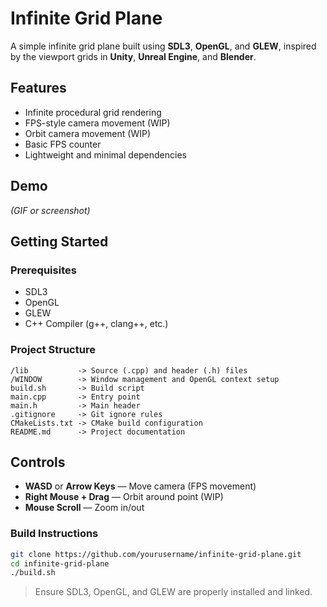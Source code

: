 # Infinite Grid Plane

A simple infinite grid plane built using **SDL3**, **OpenGL**, and **GLEW**, inspired by the viewport grids in **Unity**, **Unreal Engine**, and **Blender**.

## Features
- Infinite procedural grid rendering
- FPS-style camera movement (WIP)
- Orbit camera movement (WIP)
- Basic FPS counter
- Lightweight and minimal dependencies

## Demo
*(GIF or screenshot)*

## Getting Started

### Prerequisites
- SDL3
- OpenGL
- GLEW
- C++ Compiler (g++, clang++, etc.)

### Project Structure
```
/lib           -> Source (.cpp) and header (.h) files
/WINDOW        -> Window management and OpenGL context setup
build.sh       -> Build script
main.cpp       -> Entry point
main.h         -> Main header
.gitignore     -> Git ignore rules
CMakeLists.txt -> CMake build configuration
README.md      -> Project documentation
```

## Controls
- **WASD** or **Arrow Keys** — Move camera (FPS movement)
- **Right Mouse + Drag** — Orbit around point (WIP)
- **Mouse Scroll** — Zoom in/out

### Build Instructions
```bash
git clone https://github.com/yourusername/infinite-grid-plane.git
cd infinite-grid-plane
./build.sh
```
> Ensure SDL3, OpenGL, and GLEW are properly installed and linked.
